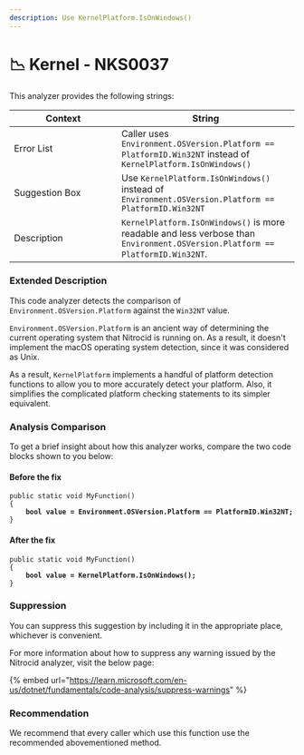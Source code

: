 ```yaml
---
description: Use KernelPlatform.IsOnWindows()
---
```


# 📉 Kernel - NKS0037

This analyzer provides the following strings:

<table><thead><tr><th width="174">Context</th><th>String</th></tr></thead><tbody><tr><td>Error List</td><td>Caller uses <code>Environment.OSVersion.Platform == PlatformID.Win32NT</code> instead of <code>KernelPlatform.IsOnWindows()</code></td></tr><tr><td>Suggestion Box</td><td>Use <code>KernelPlatform.IsOnWindows()</code> instead of <code>Environment.OSVersion.Platform == PlatformID.Win32NT</code></td></tr><tr><td>Description</td><td><code>KernelPlatform.IsOnWindows()</code> is more readable and less verbose than <code>Environment.OSVersion.Platform == PlatformID.Win32NT</code>.</td></tr></tbody></table>

### Extended Description

This code analyzer detects the comparison of `Environment.OSVersion.Platform` against the `Win32NT` value.

`Environment.OSVersion.Platform` is an ancient way of determining the current operating system that Nitrocid is running on. As a result, it doesn't implement the macOS operating system detection, since it was considered as Unix.

As a result, `KernelPlatform` implements a handful of platform detection functions to allow you to more accurately detect your platform. Also, it simplifies the complicated platform checking statements to its simpler equivalent.

### Analysis Comparison

To get a brief insight about how this analyzer works, compare the two code blocks shown to you below:

#### Before the fix

<pre class="language-csharp" data-title="Somewhere in your mod code..." data-line-numbers><code class="lang-csharp">public static void MyFunction()
{
<strong>    bool value = Environment.OSVersion.Platform == PlatformID.Win32NT;
</strong>}
</code></pre>

#### After the fix

<pre class="language-csharp" data-title="Somewhere in your mod code..." data-line-numbers><code class="lang-csharp">public static void MyFunction()
{
<strong>    bool value = KernelPlatform.IsOnWindows();
</strong>}
</code></pre>

### Suppression

You can suppress this suggestion by including it in the appropriate place, whichever is convenient.

For more information about how to suppress any warning issued by the Nitrocid analyzer, visit the below page:

{% embed url="https://learn.microsoft.com/en-us/dotnet/fundamentals/code-analysis/suppress-warnings" %}

### Recommendation

We recommend that every caller which use this function use the recommended abovementioned method.
